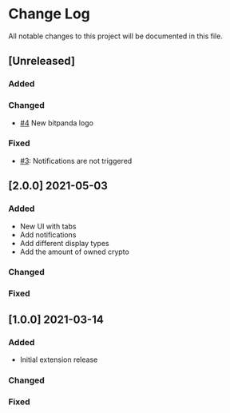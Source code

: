 
# Change Log
All notable changes to this project will be documented in this file.

## [Unreleased]

### Added
### Changed
 - [#4](https://github.com/nicumicle/bitpanda-gnome-shell/issues/4) New bitpanda logo
### Fixed
 - [#3](https://github.com/nicumicle/bitpanda-gnome-shell/issues/3): Notifications are not triggered  

## [2.0.0] 2021-05-03
### Added
 - New UI with tabs
 - Add notifications
 - Add different display types
 - Add the amount of owned crypto
### Changed
### Fixed

## [1.0.0] 2021-03-14

### Added
 - Initial extension release
### Changed
### Fixed